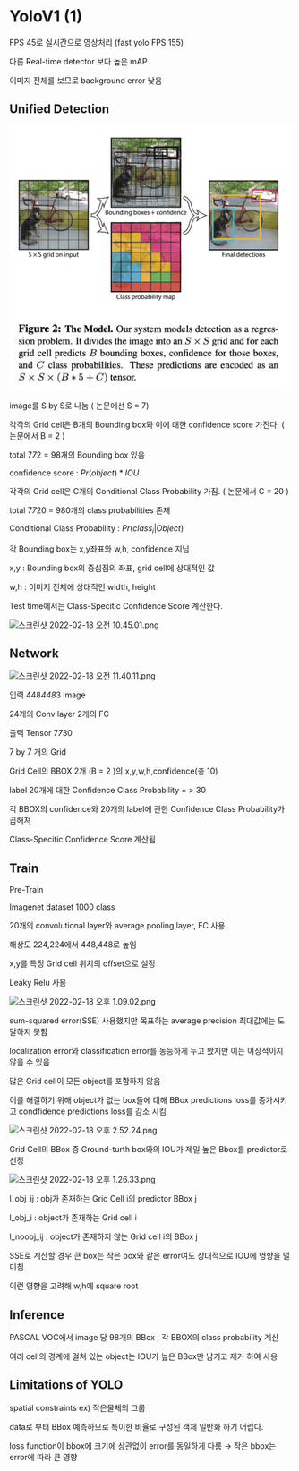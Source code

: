 # YoloV1 (1)

FPS 45로 실시간으로 영상처리 (fast yolo FPS 155)

다른 Real-time detector 보다 높은 mAP 

이미지 전체를 보므로 background error 낮음

## Unified Detection

![a](./assets/img/aaa.png)

image를 S by S로 나눔 ( 논문에선 S = 7)

각각의 Grid cell은 B개의 Bounding box와 이에 대한 confidence score 가진다. ( 논문에서 B = 2 ) 

total 7*7*2 = 98개의 Bounding box 있음

confidence score : $Pr( object)*IOU$

각각의 Grid cell은 C개의 Conditional Class Probability 가짐. ( 논문에서 C = 20 )

total 7*7*20 = 980개의 class probabilities 존재

Conditional Class Probability : $Pr(class_i|Object)$

각 Bounding box는 x,y좌표와 w,h, confidence 지님

x,y :  Bounding box의 중심점의 좌표, grid cell에 상대적인 값

w,h : 이미지 전체에 상대적인 width, height

Test time에서는 Class-Specitic Confidence Score 계산한다.  

![스크린샷 2022-02-18 오전 10.45.01.png](YoloV1%20(1)%20c712404253674edab53772e461b357c0/%E1%84%89%E1%85%B3%E1%84%8F%E1%85%B3%E1%84%85%E1%85%B5%E1%86%AB%E1%84%89%E1%85%A3%E1%86%BA_2022-02-18_%E1%84%8B%E1%85%A9%E1%84%8C%E1%85%A5%E1%86%AB_10.45.01.png)

## Network

![스크린샷 2022-02-18 오전 11.40.11.png](YoloV1%20(1)%20c712404253674edab53772e461b357c0/%E1%84%89%E1%85%B3%E1%84%8F%E1%85%B3%E1%84%85%E1%85%B5%E1%86%AB%E1%84%89%E1%85%A3%E1%86%BA_2022-02-18_%E1%84%8B%E1%85%A9%E1%84%8C%E1%85%A5%E1%86%AB_11.40.11.png)

입력 448*448*3 image

24개의 Conv layer 2개의 FC

출력 Tensor 7*7*30

7 by 7 개의 Grid

Grid Cell의 BBOX 2개 (B = 2 )의 x,y,w,h,confidence(총 10)

label 20개에 대한 Confidence Class Probability = > 30

각 BBOX의 confidence와 20개의 label에 관한 Confidence Class Probability가 곱해져 

Class-Specitic Confidence Score 계산됨

## Train

Pre-Train

Imagenet dataset 1000 class

20개의 convolutional layer와 average pooling layer, FC 사용

해상도 224,224에서 448,448로 높임

x,y를 특정 Grid cell 위치의 offset으로 설정

Leaky Relu 사용

![스크린샷 2022-02-18 오후 1.09.02.png](YoloV1%20(1)%20c712404253674edab53772e461b357c0/%E1%84%89%E1%85%B3%E1%84%8F%E1%85%B3%E1%84%85%E1%85%B5%E1%86%AB%E1%84%89%E1%85%A3%E1%86%BA_2022-02-18_%E1%84%8B%E1%85%A9%E1%84%92%E1%85%AE_1.09.02.png)

sum-squared error(SSE) 사용했지만 목표하는 average precision 최대값에는 도달하지 못함

localization error와 classification error를 동등하게 두고 봤지만 이는 이상적이지 않을 수 있음

많은 Grid cell이 모든 object를 포함하지 않음

이를 해결하기 위해 object가 없는 box들에 대해 BBox predictions loss를 증가시키고 condfidence predictions loss를 감소 시킴 

![스크린샷 2022-02-18 오후 2.52.24.png](YoloV1%20(1)%20c712404253674edab53772e461b357c0/%E1%84%89%E1%85%B3%E1%84%8F%E1%85%B3%E1%84%85%E1%85%B5%E1%86%AB%E1%84%89%E1%85%A3%E1%86%BA_2022-02-18_%E1%84%8B%E1%85%A9%E1%84%92%E1%85%AE_2.52.24.png)

Grid Cell의 BBox 중 Ground-turth box와의 IOU가 제일 높은 Bbox를 predictor로 선정

![스크린샷 2022-02-18 오후 1.26.33.png](YoloV1%20(1)%20c712404253674edab53772e461b357c0/%E1%84%89%E1%85%B3%E1%84%8F%E1%85%B3%E1%84%85%E1%85%B5%E1%86%AB%E1%84%89%E1%85%A3%E1%86%BA_2022-02-18_%E1%84%8B%E1%85%A9%E1%84%92%E1%85%AE_1.26.33.png)

l_obj_ij : obj가 존재하는 Grid Cell i의 predictor BBox j

l_obj_i : object가 존재하는 Grid cell i

l_noobj_ij : object가 존재하지 않는 Grid cell i의 BBox j

SSE로 계산할 경우 큰 box는 작은 box와 같은 error여도 상대적으로 IOU에 영향을  덜 미침 

이런 영향을 고려해 w,h에 square root

## Inference

PASCAL VOC에서 image 당 98개의 BBox , 각 BBOX의  class probability 계산

여러 cell의 경계에 걸쳐 있는 object는 IOU가 높은 BBox만 남기고 제거 하여 사용

## **Limitations of YOLO**

spatial constraints ex) 작은물체의 그룹

data로 부터 BBox 예측하므로 특이한 비율로 구성된 객체 일반화 하기 어렵다.

loss function이 bbox에 크기에 상관없이 error를 동일하게 다룸 → 작은 bbox는 error에 따라 큰 영향